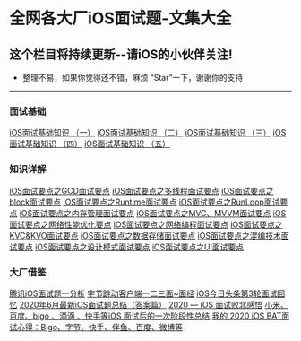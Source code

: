 # 全网各大厂iOS面试题-文集大全
## 这个栏目将持续更新--请iOS的小伙伴关注!
* 整理不易，如果你觉得还不错，麻烦 “Star”一下，谢谢你的支持
* *******
### 面试基础
[iOS面试基础知识 （一）]()
[iOS面试基础知识 （二）]()
[iOS面试基础知识 （三）]()
[iOS面试基础知识 （四）]()
[iOS面试基础知识 （五）]()
### 知识详解
[iOS面试要点之GCD面试要点]()
[iOS面试要点之多线程面试要点]()
[iOS面试要点之block面试要点]()
[iOS面试要点之Runtime面试要点]()
[iOS面试要点之RunLoop面试要点]()
[iOS面试要点之内存管理面试要点]()
[iOS面试要点之MVC、MVVM面试要点]()
[iOS面试要点之网络性能优化要点]()
[iOS面试要点之网络编程面试要点]()
[iOS面试要点之KVC&KVO面试要点]()
[iOS面试要点之数据存储面试要点]()
[iOS面试要点之混编技术面试要点]()
[iOS面试要点之设计模式面试要点]()
[iOS面试要点之UI面试要点]()

### 大厂借鉴
[腾讯iOS面试题一分析]()
[字节跳动客户端一二三面~面经]()
[iOS今日头条第3轮面试回忆]()
[2020年6月最新iOS面试题总结（答案篇）]()
[2020 — iOS 面试败北感悟]()
[小米、百度、bigo 、滴滴 、快手等iOS 面试后的一次阶段性总结]()
[我的 2020 iOS BAT面试心得：Bigo、字节、快手、伴鱼、百度、微博等]()

